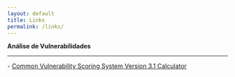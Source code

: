```yaml
---
layout: default
title: Links
permalink: /links/
---
```


<b>Análise de Vulnerabilidades</b>
<hr>
- <a href="https://www.first.org/cvss/calculator/3.1" target="_blank">Common Vulnerability Scoring System Version 3.1 Calculator</a>
